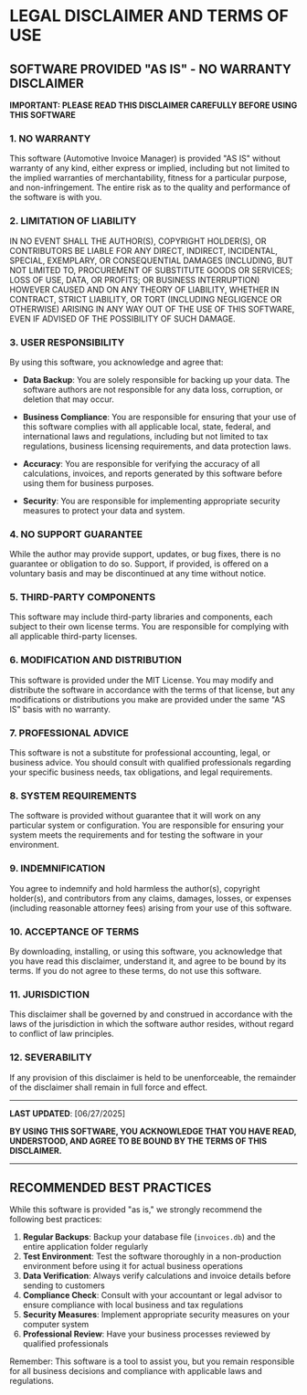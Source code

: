 # LEGAL DISCLAIMER AND TERMS OF USE

## SOFTWARE PROVIDED "AS IS" - NO WARRANTY DISCLAIMER

**IMPORTANT: PLEASE READ THIS DISCLAIMER CAREFULLY BEFORE USING THIS SOFTWARE**

### 1. NO WARRANTY

This software (Automotive Invoice Manager) is provided "AS IS" without warranty of any kind, either express or implied, including but not limited to the implied warranties of merchantability, fitness for a particular purpose, and non-infringement. The entire risk as to the quality and performance of the software is with you.

### 2. LIMITATION OF LIABILITY

IN NO EVENT SHALL THE AUTHOR(S), COPYRIGHT HOLDER(S), OR CONTRIBUTORS BE LIABLE FOR ANY DIRECT, INDIRECT, INCIDENTAL, SPECIAL, EXEMPLARY, OR CONSEQUENTIAL DAMAGES (INCLUDING, BUT NOT LIMITED TO, PROCUREMENT OF SUBSTITUTE GOODS OR SERVICES; LOSS OF USE, DATA, OR PROFITS; OR BUSINESS INTERRUPTION) HOWEVER CAUSED AND ON ANY THEORY OF LIABILITY, WHETHER IN CONTRACT, STRICT LIABILITY, OR TORT (INCLUDING NEGLIGENCE OR OTHERWISE) ARISING IN ANY WAY OUT OF THE USE OF THIS SOFTWARE, EVEN IF ADVISED OF THE POSSIBILITY OF SUCH DAMAGE.

### 3. USER RESPONSIBILITY

By using this software, you acknowledge and agree that:

- **Data Backup**: You are solely responsible for backing up your data. The software authors are not responsible for any data loss, corruption, or deletion that may occur.

- **Business Compliance**: You are responsible for ensuring that your use of this software complies with all applicable local, state, federal, and international laws and regulations, including but not limited to tax regulations, business licensing requirements, and data protection laws.

- **Accuracy**: You are responsible for verifying the accuracy of all calculations, invoices, and reports generated by this software before using them for business purposes.

- **Security**: You are responsible for implementing appropriate security measures to protect your data and system.

### 4. NO SUPPORT GUARANTEE

While the author may provide support, updates, or bug fixes, there is no guarantee or obligation to do so. Support, if provided, is offered on a voluntary basis and may be discontinued at any time without notice.

### 5. THIRD-PARTY COMPONENTS

This software may include third-party libraries and components, each subject to their own license terms. You are responsible for complying with all applicable third-party licenses.

### 6. MODIFICATION AND DISTRIBUTION

This software is provided under the MIT License. You may modify and distribute the software in accordance with the terms of that license, but any modifications or distributions you make are provided under the same "AS IS" basis with no warranty.

### 7. PROFESSIONAL ADVICE

This software is not a substitute for professional accounting, legal, or business advice. You should consult with qualified professionals regarding your specific business needs, tax obligations, and legal requirements.

### 8. SYSTEM REQUIREMENTS

The software is provided without guarantee that it will work on any particular system or configuration. You are responsible for ensuring your system meets the requirements and for testing the software in your environment.

### 9. INDEMNIFICATION

You agree to indemnify and hold harmless the author(s), copyright holder(s), and contributors from any claims, damages, losses, or expenses (including reasonable attorney fees) arising from your use of this software.

### 10. ACCEPTANCE OF TERMS

By downloading, installing, or using this software, you acknowledge that you have read this disclaimer, understand it, and agree to be bound by its terms. If you do not agree to these terms, do not use this software.

### 11. JURISDICTION

This disclaimer shall be governed by and construed in accordance with the laws of the jurisdiction in which the software author resides, without regard to conflict of law principles.

### 12. SEVERABILITY

If any provision of this disclaimer is held to be unenforceable, the remainder of the disclaimer shall remain in full force and effect.

---

**LAST UPDATED**: [06/27/2025]

**BY USING THIS SOFTWARE, YOU ACKNOWLEDGE THAT YOU HAVE READ, UNDERSTOOD, AND AGREE TO BE BOUND BY THE TERMS OF THIS DISCLAIMER.**

---

## RECOMMENDED BEST PRACTICES

While this software is provided "as is," we strongly recommend the following best practices:

1. **Regular Backups**: Backup your database file (`invoices.db`) and the entire application folder regularly
2. **Test Environment**: Test the software thoroughly in a non-production environment before using it for actual business operations
3. **Data Verification**: Always verify calculations and invoice details before sending to customers
4. **Compliance Check**: Consult with your accountant or legal advisor to ensure compliance with local business and tax regulations
5. **Security Measures**: Implement appropriate security measures on your computer system
6. **Professional Review**: Have your business processes reviewed by qualified professionals

Remember: This software is a tool to assist you, but you remain responsible for all business decisions and compliance with applicable laws and regulations.
